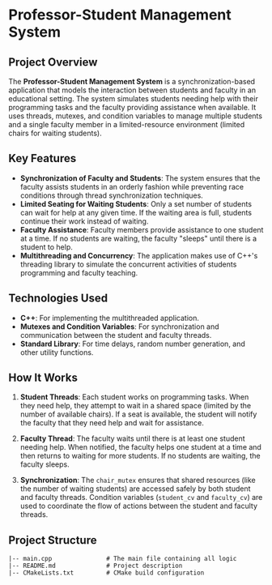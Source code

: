# Professor-Student Management System

## Project Overview

The **Professor-Student Management System** is a synchronization-based application that models the interaction between students and faculty in an educational setting. The system simulates students needing help with their programming tasks and the faculty providing assistance when available. It uses threads, mutexes, and condition variables to manage multiple students and a single faculty member in a limited-resource environment (limited chairs for waiting students).

## Key Features

- **Synchronization of Faculty and Students**: The system ensures that the faculty assists students in an orderly fashion while preventing race conditions through thread synchronization techniques.
- **Limited Seating for Waiting Students**: Only a set number of students can wait for help at any given time. If the waiting area is full, students continue their work instead of waiting.
- **Faculty Assistance**: Faculty members provide assistance to one student at a time. If no students are waiting, the faculty "sleeps" until there is a student to help.
- **Multithreading and Concurrency**: The application makes use of C++'s threading library to simulate the concurrent activities of students programming and faculty teaching.

## Technologies Used

- **C++**: For implementing the multithreaded application.
- **Mutexes and Condition Variables**: For synchronization and communication between the student and faculty threads.
- **Standard Library**: For time delays, random number generation, and other utility functions.

## How It Works

1. **Student Threads**: Each student works on programming tasks. When they need help, they attempt to wait in a shared space (limited by the number of available chairs). If a seat is available, the student will notify the faculty that they need help and wait for assistance.
   
2. **Faculty Thread**: The faculty waits until there is at least one student needing help. When notified, the faculty helps one student at a time and then returns to waiting for more students. If no students are waiting, the faculty sleeps.

3. **Synchronization**: The `chair_mutex` ensures that shared resources (like the number of waiting students) are accessed safely by both student and faculty threads. Condition variables (`student_cv` and `faculty_cv`) are used to coordinate the flow of actions between the student and faculty threads.

## Project Structure

```plaintext
|-- main.cpp               # The main file containing all logic
|-- README.md              # Project description
|-- CMakeLists.txt         # CMake build configuration
